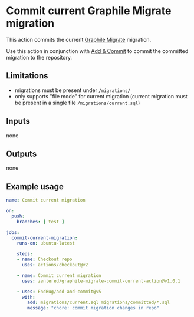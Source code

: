 # Commit current Graphile Migrate migration

This action commits the current [Graphile Migrate](https://github.com/graphile/migrate) migration.

Use this action in conjunction with [Add & Commit](https://github.com/marketplace/actions/add-commit) to commit
the committed migration to the repository.

## Limitations

* migrations must be present under `/migrations/`
* only supports "file mode" for current migration (current migration must be present in a single file `/migrations/current.sql`)

## Inputs

none

## Outputs

none

## Example usage

```yaml
name: Commit current migration

on:
  push:
    branches: [ test ]

jobs:
  commit-current-migration:
    runs-on: ubuntu-latest

    steps:
    - name: Checkout repo
      uses: actions/checkout@v2

    - name: Commit current migration
      uses: zentered/graphile-migrate-commit-current-action@v1.0.1

    - uses: EndBug/add-and-commit@v5
      with:
        add: migrations/current.sql migrations/committed/*.sql
        message: "chore: commit migration changes in repo"
```
